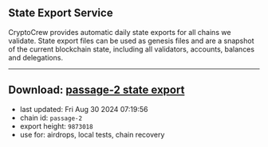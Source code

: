 ## State Export Service
CryptoCrew provides automatic daily state exports for all chains we validate. State export files can be used as genesis files and are a snapshot of the current blockchain state, including all validators, accounts, balances and delegations.

---
**Download: [passage-2 state export](https://dl-eu2.ccvalidators.com/SERVICE/passage/passage-2_export_9873018.json)**
---

- last updated: Fri Aug 30 2024 07:19:56
- chain id: `passage-2`
- export height: `9873018`
- use for: airdrops, local tests, chain recovery

